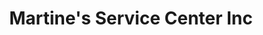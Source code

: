 ---
title: "Martine's Service Center Inc"
url: /middletown/martines-service-center-inc-route-211-east-8/
shop: car repair
---